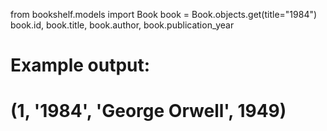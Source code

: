 from bookshelf.models import Book
book = Book.objects.get(title="1984")
book.id, book.title, book.author, book.publication_year
# Example output:
# (1, '1984', 'George Orwell', 1949)